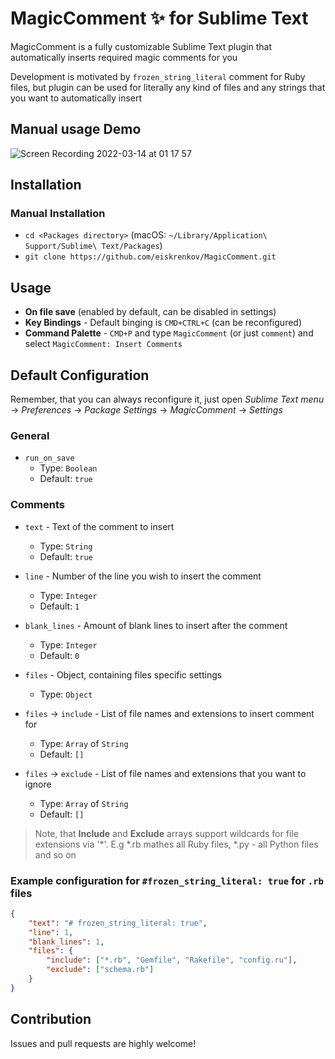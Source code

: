 # MagicComment ✨ for Sublime Text
MagicComment is a fully customizable Sublime Text plugin that automatically inserts required magic comments for you

Development is motivated by `frozen_string_literal` comment for Ruby files, but plugin can be used for literally any kind of files and any strings that you want to automatically insert

## Manual usage Demo
![Screen Recording 2022-03-14 at 01 17 57](https://user-images.githubusercontent.com/39211838/158079694-79eb9a74-91fb-4eb9-9b4f-0ae2b3a83359.gif)

## Installation

### Manual Installation
- `cd <Packages directory>` (macOS: `~/Library/Application\ Support/Sublime\ Text/Packages`)
- `git clone https://github.com/eiskrenkov/MagicComment.git`

## Usage
- **On file save** (enabled by default, can be disabled in settings)
- **Key Bindings** - Default binging is `CMD+CTRL+C` (can be reconfigured)
- **Command Palette** - `CMD+P` and type `MagicComment` (or just `comment`) and select `MagicComment: Insert Comments`

## Default Configuration
Remember, that you can always reconfigure it, just open _Sublime Text menu_ -> _Preferences_ -> _Package Settings_ -> _MagicComment_ -> _Settings_

### General
- `run_on_save`
    - Type: `Boolean`
    - Default: `true`

### Comments
- `text` - Text of the comment to insert
    - Type: `String`
    - Default: `true`

- `line` - Number of the line you wish to insert the comment
    - Type: `Integer`
    - Default: `1`

- `blank_lines` - Amount of blank lines to insert after the comment
    - Type: `Integer`
    - Default: `0`

- `files` - Object, containing files specific settings
    - Type: `Object`

- `files` -> `include` - List of file names and extensions to insert comment for
    - Type: `Array` of `String`
    - Default: `[]`

- `files` -> `exclude` - List of file names and extensions that you want to ignore
    - Type: `Array` of `String`
    - Default: `[]`

> Note, that **Include** and **Exclude** arrays support wildcards for file extensions via '*'. E.g *.rb mathes all Ruby files, *.py - all Python files and so on

### Example configuration for `#frozen_string_literal: true` for `.rb` files
```json
{
    "text": "# frozen_string_literal: true",
    "line": 1,
    "blank_lines": 1,
    "files": {
        "include": ["*.rb", "Gemfile", "Rakefile", "config.ru"],
        "exclude": ["schema.rb"]
    }
}
```

## Contribution
Issues and pull requests are highly welcome!

[Package Control]: https://packagecontrol.io
